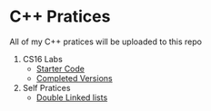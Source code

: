 # C++ Pratices

All of my C++ pratices will be uploaded to this repo

1. CS16 Labs
    - [Starter Code](CS16/Labs/RAW)
    - [Completed Versions](CS16/Labs/Completed)
2. Self Pratices
    - [Double Linked lists](Self/DoubleLinkedListC++)